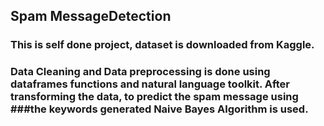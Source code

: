 ## Spam MessageDetection

### This is self done project, dataset is downloaded from Kaggle. 
### Data Cleaning and Data preprocessing is done using dataframes functions and natural language toolkit. After transforming the data, to predict the spam message using ###the keywords generated Naive Bayes Algorithm is used.
